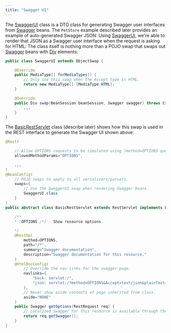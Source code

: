 ```yaml
---
title: "Swagger UI"
---
```


The [SwaggerUI](../apidocs/org/apache/juneau/dto/swagger/ui/SwaggerUI.html) class is a DTO class for generating Swagger user interfaces from [Swagger](../apidocs/org/apache/juneau/dto/swagger/Swagger.html) beans.
The `PetStore` example described later provides an example of auto-generated Swagger JSON: Using [SwaggerUI](../apidocs/org/apache/juneau/dto/swagger/ui/SwaggerUI.html), we're able to render that JSON as a Swagger user interface when the request is asking for HTML: The class itself is nothing more than a POJO swap that swaps out [Swagger](../apidocs/org/apache/juneau/dto/swagger/Swagger.html) beans with [Div](../apidocs/org/apache/juneau/dto/html5/Div.html) elements:

```java
public class SwaggerUI extends ObjectSwap {

    @Override
    public MediaType[] forMediaTypes() {
        // Only use this swap when the Accept type is HTML.
        return new MediaType[] {MediaType.HTML};
    }

    @Override
    public Div swap(BeanSession beanSession, Swagger swagger) throws Exception {
        ...
    }
}
```


The [BasicRestServlet](../apidocs/org/apache/juneau/rest/servlet/BasicRestServlet.html) class (describe later) shows how this swap is used in the REST interface to generate the Swagger UI shown above:

```java
@Rest(

    // Allow OPTIONS requests to be simulated using ?method=OPTIONS query parameter.
    allowedMethodParams="OPTIONS",

    ...
)
@BeanConfig(
    // POJO swaps to apply to all serializers/parsers.
    swaps={
        // Use the SwaggerUI swap when rendering Swagger beans.
        SwaggerUI.class
    }
)
public abstract class BasicRestServlet extends RestServlet implements BasicRestConfig {

    /**
    * [OPTIONS /*] - Show resource options.

    */
    @RestOp(
        method=OPTIONS,
        path="/*",
        summary="Swagger documentation",
        description="Swagger documentation for this resource."
    )
    @HtmlDocConfig(
        // Override the nav links for the swagger page.
        navlinks={
            "back: servlet:/",
            "json: servlet:/?method=OPTIONS&Accept=text/json&plainText=true"
        },
        // Never show aside contents of page inherited from class.
        aside="NONE"
    )
    public Swagger getOptions(RestRequest req) {
        // Localized Swagger for this resource is available through the RestRequest object.
        return req.getSwagger();
    }
}

```
